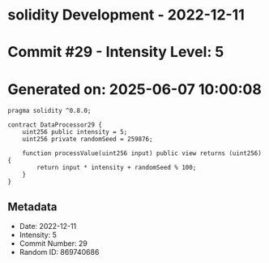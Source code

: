 ﻿# solidity Development - 2022-12-11
# Commit #29 - Intensity Level: 5
# Generated on: 2025-06-07 10:00:08
```solidity
pragma solidity ^0.8.0;

contract DataProcessor29 {
    uint256 public intensity = 5;
    uint256 private randomSeed = 259876;

    function processValue(uint256 input) public view returns (uint256) {
        return input * intensity + randomSeed % 100;
    }
}
```
## Metadata
- Date: 2022-12-11
- Intensity: 5
- Commit Number: 29
- Random ID: 869740686

